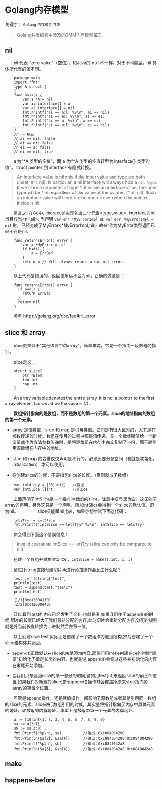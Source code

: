 # Golang内存模型
关键字： `Golang` `内存模型` `并发`  
>Golang并发编程中涉及的GMM内存模型备忘。

## nil
　　nil 代表 “zero value”（空值），和Java的 null 不一样。对于不同类型，nil 具体所代表的值不同。
```
    package main
    import "fmt"
    type A struct {
    }
    func main() {
        var a *A = nil
        var ai interface{} = a
        var ei interface{} = nil
        fmt.Printf("ai == nil: %v\n", ai == nil)
        fmt.Printf("ai == ei: %v\n", ai == ei)
        fmt.Printf("ei == a: %v\n", a == ei)
        fmt.Printf("ei == nil: %v\n", ei == nil)
    }
    // -> 输出
    // ai == nil: false
    // ai == ei: false
    // ei == a: false
    // ei == nil: true
```
　　a 为“\*A 类型的空值”，而 ai 为“\*A 类型的空值转型为 interface{} 类型的值”。struct pointer 到 interface 有隐式转换。

> An interface value is nil only if the inner value and type are both unset, (nil, nil). In particular, a nil interface will always hold a `nil type`. If we store a nil pointer of type \*int inside an interface value, the inner type will be \*int regardless of the value of the pointer: (\*int, nil). Such an interface value will therefore be non-nil even when the pointer inside is nil.

　　简言之: 在Go中, interace的实现包含二个元素<type,value>, interface为nil当且仅当<nil,nil>. 当声明 `var err *MyErrorImpl 或 var err *MyErrorImpl = nil` 时，已经变成了MyError<\*MyErrorImpl,nil>, 故err作为MyError类型返回已经不再是nil.

```
    func returnsError() error {
    	var p *MyError = nil
    	if bad() {
    		p = ErrBad
    	}
    	return p // Will always return a non-nil error.
    }
```
　　以上代码是错误的，返回值永远不会为nil。正确的做法是：
```
    func returnsError() error {
      if bad() {
        return ErrBad
      }
      return nil
    }
```

　　参考 https://golang.org/doc/faq#nil_error

## slice 和 array
　　slice更类似于"其他语言中的array"，简单来说，它是一个指向一段数组的指针。

　　slice定义：
```
    struct slice{
        ptr *Elem
        len int
        cap int
    }
```

　　An array variable denotes the entire array; it is not a pointer to the first array element (as would be the case in C).

　　**数组指针指向的是数组，而不是数组的第一个元素。slice的地址指向的数组的第一个元素。**   

* array 是值类型，slice 和 map 是引用类型。它们是有很大区别的，尤其是在参数传递的时候。数组在使用的过程中都是值传递，将一个数组赋值给一个新变量或作为方法参数传递时，是将源数组在内存中完全复制了一份，而不是引用源数组在内存中的地址。

* slice 和 map 的变量仅仅声明是不行的，必须还要分配空间（也就是初始化，initialization） 才可以使用。

* 在创建slice的时候，不要指定slice的长度。（否则就成了数组）
```
    var intArray = [20]int{}   //数组
    var intSlice []int         //slice
```
　　上面声明了intSlice是一个指向int数组的slice，注意中括号里为空，这区别于array的声明。另外这只是一个声明，所以intSlice会得到一个slice的默认值，即为nil。
　　
　　slice只能跟nil比较，如果你想尝试下面这代码：
```
    letsTry := intSlice  
    fmt.Printf("intSlice == letsTry? %v\n", intSlice == letsTry)
```  
　　你会得到下面这个错误信息：
> invalid operation: intSlice == letsTry (slice can only be compared to nil)  

　　创建一个数组并赋给intSlice： `intSlice = make([]int, 1, 3)`

　　通过[]string直接创建切片再进行添加操作会发生什么呢？
```
    test := []string{"test"}
    println(test)
    test = append(test,"test1")
    println(test)

    [1/1]0xc820041f08
    [2/2]0xc82000e400
```
　　可以看到,test的内存已经发生了变化.也就是说,如果我们使用append()的时候,切片的长度已经大于我们最初分配的内存,此时切片会重新分配内存,分配的规则就是将当前长度转换为二进制然后左移一位。

　　以上创建slice test,实际上是创建了一个数组作为底层结构,然后创建了一个slice结构体并返回。

* append()函数默认在slice的末尾添加内容,而我们用make创建slice的时候"顺便"初始化了指定长度的内容。也就是说,append()会绕过这些被初始化的内容在末尾开始添加。

* 当我们只想返回slice的某一部分的时候,譬如用test[:3]来返回slice的前三个位置,如果我们对新建的slice进行append()操作时会覆盖掉原来slice指向的array的第四个位置。

　　不管是append操作，还是赋值操作，都影响了源数组或者其他引用同一数组的slice的元素。slice进行数组引用的时候，其实是将指针指向了内存中具体元素的地址，如数组的内存地址，事实上是数组中第一个元素的内存地址。
```
    a := [10]int{1, 2, 3, 4, 5, 6, 7, 8, 9, 0}
    sa := a[2:7]
    sb := sa[3:8]
    fmt.Printf("%p\n", sa)          //输出：0xc084004290
    fmt.Println(&a[2], &sa[0])      //输出：0xc084004290 0xc084004290
    fmt.Printf("%p\n", sb)          //输出：0xc0840042a8
    fmt.Println(&a[5], &sb[0])      //输出：0xc0840042a8 0xc0840042a8
```
## make

## happens-before

